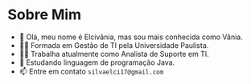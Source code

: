 # Sobre Mim
* 👋 Olá, meu nome é Elcivânia, mas sou mais conhecida como Vânia. 
* :man_student: Formada em Gestão de TI pela Universidade Paulista.
* :woman_technologist:	Trabalha atualmente como Analista de Suporte em TI.
* 🌱 Estudando linguagem de programação Java.
* 📫 Entre em contato `silvaelci17@gmail.com`
